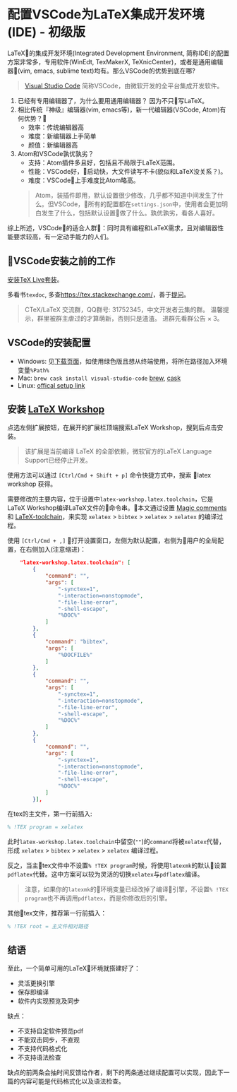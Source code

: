 # 配置VSCode为LaTeX集成开发环境(IDE) - 初级版

LaTeX的集成开发环境(Integrated Development Environment, 简称IDE)的配置方案非常多，专用软件(WinEdt, TexMakerX, TeXnicCenter)，或者是通用编辑器(vim, emacs, sublime text)均有。那么VSCode的优势到底在哪?

> [Visual Studio Code](https://code.visualstudio.com/)
> 简称VSCode，由微软开发的全平台集成开发软件。

1. 已经有专用编辑器了，为什么要用通用编辑器？
    因为不只写LaTeX。
1. 相比传统『神级』编辑器(vim, emacs等)，新一代编辑器(VSCode, Atom)有何优势？
    * 效率：传统编辑器高
    * 难度：新编辑器上手简单
    * 颜值：新编辑器高
1. Atom和VSCode孰优孰劣？
    * 支持：Atom插件多且好，包括且不局限于LaTeX范围。
    * 性能：VSCode好，启动快，大文件读写不卡(貌似和LaTeX没关系？)。
    * 难度：VSCode上手难度比Atom略高。
    > Atom，装插件即用，默认设置很少修改，几乎都不知道中间发生了什么。但VSCode，所有的配置都在`settings.json`中，使用者会更加明白发生了什么，包括默认设置做了什么。孰优孰劣，看各人喜好。

综上所述，VSCode的适合人群：同时具有编程和LaTeX需求，且对编辑器性能要求较高，有一定动手能力的人们。

## VSCode安装之前的工作

[安装TeX Live套装](https://liam0205.me/texlive/)。

多看书`texdoc`, 多查<https://tex.stackexchange.com/>，善于[提问](https://github.com/ryanhanwu/How-To-Ask-Questions-The-Smart-Way/blob/master/README-zh_CN.md)。

> CTeX/LaTeX 交流群，QQ群号: 31752345，中文开发者云集的群。
> 温馨提示，群里被群主虐过的才算萌新，否则只是渣渣。
> 进群先看群公告 × 3。

## VSCode的安装配置

* Windows: 见[下载页面](https://code.visualstudio.com/download)，如使用绿色版且想从终端使用，将所在路径加入环境变量`%Path%`
* Mac: `brew cask install visual-studio-code` [brew](https://brew.sh/), [cask](https://caskroom.github.io/)
* Linux: [offical setup link](https://code.visualstudio.com/docs/setup/linux)

## 安装 [LaTeX Workshop](https://github.com/James-Yu/LaTeX-Workshop)

点选左侧扩展按钮，在展开的扩展栏顶端搜索LaTeX Workshop，搜到后点击安装。
> 该扩展是当前编译 LaTeX 的全部依赖，微软官方的LaTeX Language Support已经停止开发。

使用方法可以通过 `[Ctrl/Cmd + Shift + p]` 命令快捷方式中，搜索 latex workshop 获得。

需要修改的主要内容，位于设置中`latex-workshop.latex.toolchain`，它是LaTeX Workshop编译LaTeX文件的命令串。本文通过设置 [Magic comments](https://github.com/James-Yu/LaTeX-Workshop#magic-comments) 和 [LaTeX-toolchain](https://github.com/James-Yu/LaTeX-Workshop#latex-toolchain)，来实现 `xelatex` > `bibtex` > `xelatex` > `xelatex` 的编译过程。

使用 `[Ctrl/Cmd + ,]` 打开设置窗口，左侧为默认配置，右侧为用户的全局配置，在右侧加入(注意缩进)：

```json
    "latex-workshop.latex.toolchain": [
        {
            "command": "",
            "args": [
                "-synctex=1",
                "-interaction=nonstopmode",
                "-file-line-error",
                "-shell-escape",
                "%DOC%"
            ]
        },
        {
            "command": "bibtex",
            "args": [
                "%DOCFILE%"
            ]
        },
        {
            "command": "",
            "args": [
                "-synctex=1",
                "-interaction=nonstopmode",
                "-file-line-error",
                "-shell-escape",
                "%DOC%"
            ]
        },
        {
            "command": "",
            "args": [
                "-synctex=1",
                "-interaction=nonstopmode",
                "-file-line-error",
                "-shell-escape",
                "%DOC%"
            ]
        }],
```

在tex的主文件，第一行前插入:

```tex
% !TEX program = xelatex
```

此时`latex-workshop.latex.toolchain`中留空(`""`)的`command`将被`xelatex`代替，形成 `xelatex` > `bibtex` > `xelatex` > `xelatex` 编译过程。

反之，当主tex文件中不设置`% !TEX program`时候，将使用`latexmk`的默认设置`pdflatex`代替。这中方案可以较为灵活的切换`xelatex`与`pdflatex`编译。

> 注意，如果你的`latexmk`的环境变量已经改掉了编译引擎，不设置`% !TEX program`也不再调用`pdflatex`，而是你修改后的引擎。

其他tex文件，推荐第一行前插入：

```tex
% !TEX root = 主文件相对路径
```

## 结语

至此，一个简单可用的LaTeX环境就搭建好了：

* 灵活更换引擎
* 保存即编译
* 软件内实现预览及同步

缺点：

* 不支持自定软件预览pdf
* 不能双击同步，不直观
* 不支持代码格式化
* 不支持语法检查

缺点的前两条会抽时间反馈给作者，剩下的两条通过继续配置可以实现，因此下一篇的内容可能是代码格式化以及语法检查。
